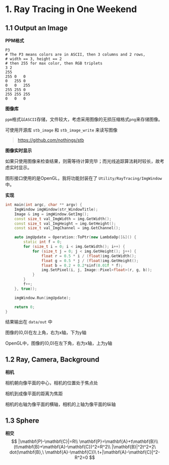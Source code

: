 # 1. Ray Tracing in One Weekend

## 1.1 Output an Image

**PPM格式**

```
P3
# The P3 means colors are in ASCII, then 3 columns and 2 rows,
# width == 3, height == 2
# then 255 for max color, then RGB triplets
3 2
255
255	0	0
0	255	0
0	0	255
255	255	0
255	255	255
0	0	0
```

**图像库**

`ppm`格式以`ASCII`存储，文件较大，考虑采用图像的无损压缩格式`png`来存储图像。

可使用开源库 `stb_image` 和 `stb_image_write` 来读写图像

> https://github.com/nothings/stb

**图像实时显示**

如果只使用图像来检查结果，则需等待计算完毕；而光线追踪算法耗时较长，故考虑实时显示。

图形接口使用的是OpenGL，我将功能封装在了 `Utility/RayTracing/ImgWindow` 中。

**实现**

```c++
int main(int argc, char ** argv) {
	ImgWindow imgWindow(str_WindowTitle);
	Image & img = imgWindow.GetImg();
	const size_t val_ImgWidth = img.GetWidth();
	const size_t val_ImgHeight = img.GetHeight();
	const size_t val_ImgChannel = img.GetChannel();

	auto imgUpdate = Operation::ToPtr(new LambdaOp([&]() {
		static int f = 0;
		for (size_t i = 0; i < img.GetWidth(); i++) {
			for (size_t j = 0; j < img.GetHeight(); j++) {
				float r = 0.5 * i / (float)img.GetWidth();
				float g = 0.5 * j / (float)img.GetHeight();
				float b = 0.2 + 0.2*sinf(0.01f * f);
				img.SetPixel(i, j, Image::Pixel<float>(r, g, b));
			}
		}
		f++;
	}, true));

	imgWindow.Run(imgUpdate);

	return 0;
}
```

结果输出在 `data/out` 中

图像的(0,0)在左上角，右为x轴，下为y轴

OpenGL中，图像的(0,0)在左下角，右为x轴，上为y轴

## 1.2 Ray, Camera, Background

**相机**

相机朝向像平面的中心，相机的位置处于焦点处

相机到成像平面的距离为焦距

相机的右轴为像平面的横轴，相机的上轴为像平面的纵轴

## 1.3 Sphere

**相交**
$$
|\mathbf{P}-\mathbf{C}|=R\\
\mathbf{P}=\mathbf{A}+t\mathbf{B}\\
(t\mathbf{B}+\mathbf{A}-\mathbf{C})^2=R^2\\
|\mathbf{B}|^2t^2+2\ dot(\mathbf{B},\ \mathbf{A}-\mathbf{C})\ t+|\mathbf{A}-\mathbf{C}|^2-R^2=0
$$
